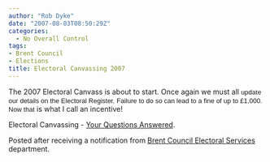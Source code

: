 ```yaml
---
author: "Rob Dyke"
date: "2007-08-03T08:50:29Z"
categories:
  - No Overall Control
tags:
- Brent Council
- Elections
title: Electoral Canvassing 2007
---
```

The 2007 Electoral Canvass is about to start. Once again we must all <font size="2" face="Arial">update our details on the Electoral Register.</font> <font size="2" face="Arial">Failure to do so can lead to a fine of up to £1,000. Now that</font> is what I call an incentive!

Electoral Canvassing - [Your Questions Answered](http://www.brent.gov.uk/elections.nsf/2f123bcc3c5e238c80256ad20034644f/9166a60b90bc06ae802573290052b5b3!OpenDocument "Brent COuncil webpage answering quetions on electoral canvassing").

Posted after receiving a notification from [Brent Council Electoral Services](http://www.brent.gov.uk/elections.nsf "Brent Council Electoral Services") department.
